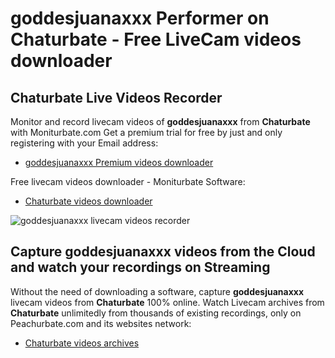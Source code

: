 # goddesjuanaxxx Performer on Chaturbate - Free LiveCam videos downloader

## Chaturbate Live Videos Recorder

Monitor and record livecam videos of **goddesjuanaxxx** from **Chaturbate** with Moniturbate.com
Get a premium trial for free by just and only registering with your Email address:
* [goddesjuanaxxx Premium videos downloader](https://moniturbate.com/request-demo-licence-key.html)

Free livecam videos downloader - Moniturbate Software:
* [Chaturbate videos downloader](https://moniturbate.com/moniturbate-download-software.html)

![goddesjuanaxxx livecam videos recorder](https://peachurnet.com/templates/moniturbate-software.png)


## Capture goddesjuanaxxx videos from the Cloud and watch your recordings on Streaming

Without the need of downloading a software, capture **goddesjuanaxxx** livecam videos from **Chaturbate** 100% online.
Watch Livecam archives from **Chaturbate** unlimitedly from thousands of existing recordings, only on Peachurbate.com and its websites network:
* [Chaturbate videos archives](https://peachurnet.com/)